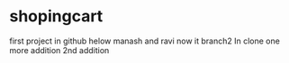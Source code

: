 # shopingcart
first project in github
helow manash and ravi
now it branch2 
In clone 
one more addition
2nd addition 